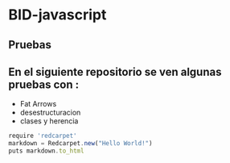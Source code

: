 # BID-javascript
## Pruebas
## En el siguiente repositorio se ven algunas pruebas con :
- Fat Arrows
- desestructuracion 
- clases y herencia
```javascript
require 'redcarpet'
markdown = Redcarpet.new("Hello World!")
puts markdown.to_html
```
